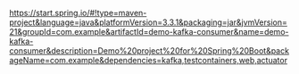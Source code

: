 https://start.spring.io/#!type=maven-project&language=java&platformVersion=3.3.1&packaging=jar&jvmVersion=21&groupId=com.example&artifactId=demo-kafka-consumer&name=demo-kafka-consumer&description=Demo%20project%20for%20Spring%20Boot&packageName=com.example&dependencies=kafka,testcontainers,web,actuator